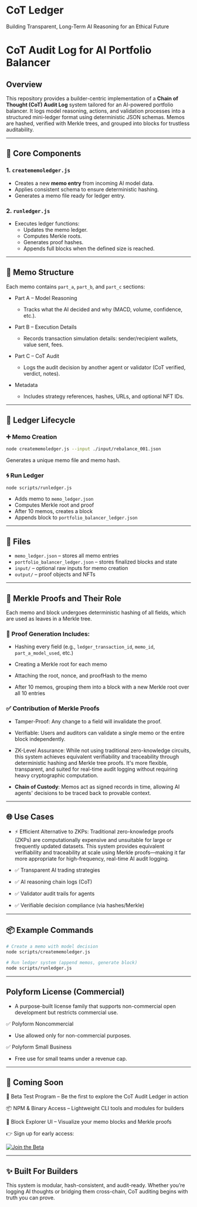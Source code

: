 # CoT Ledger
Building Transparent, Long-Term AI Reasoning for an Ethical Future

# CoT Audit Log for AI Portfolio Balancer

## Overview

This repository provides a builder-centric implementation of a **Chain of Thought (CoT) Audit Log** system tailored for an AI-powered portfolio balancer. It logs model reasoning, actions, and validation processes into a structured mini-ledger format using deterministic JSON schemas. Memos are hashed, verified with Merkle trees, and grouped into blocks for trustless auditability.

---

## 🔧 Core Components

### 1. `creatememoledger.js`

- Creates a new **memo entry** from incoming AI model data.
- Applies consistent schema to ensure deterministic hashing.
- Generates a memo file ready for ledger entry.

### 2. `runledger.js`

- Executes ledger functions:
  - Updates the memo ledger.
  - Computes Merkle roots.
  - Generates proof hashes.
  - Appends full blocks when the defined size is reached.

---

## 📄 Memo Structure
Each memo contains `part_a`, `part_b`, and `part_c` sections:

- Part A – Model Reasoning
  - Tracks what the AI decided and why (MACD, volume, confidence, etc.).

- Part B – Execution Details
  - Records transaction simulation details: sender/recipient wallets, value sent, fees.

- Part C – CoT Audit
  - Logs the audit decision by another agent or validator (CoT verified, verdict, notes).

- Metadata
  - Includes strategy references, hashes, URLs, and optional NFT IDs.

---

## 🧱 Ledger Lifecycle

### ➕ Memo Creation
```bash
node creatememoledger.js --input ./input/rebalance_001.json
```
Generates a unique memo file and memo hash.

### 🌀 Run Ledger
```bash
node scripts/runledger.js
```
- Adds memo to `memo_ledger.json`
- Computes Merkle root and proof
- After 10 memos, creates a block
- Appends block to `portfolio_balancer_ledger.json`

---

## 📁 Files

- `memo_ledger.json` – stores all memo entries
- `portfolio_balancer_ledger.json` – stores finalized blocks and state
- `input/` – optional raw inputs for memo creation
- `output/` – proof objects and NFTs

---

## 🔐 Merkle Proofs and Their Role

Each memo and block undergoes deterministic hashing of all fields, which are used as leaves in a Merkle tree. 

### 🔁 Proof Generation Includes:

- Hashing every field (e.g., `ledger_transaction_id`, `memo_id`, `part_a_model_used`, etc.)

- Creating a Merkle root for each memo

- Attaching the root, nonce, and proofHash to the memo

- After 10 memos, grouping them into a block with a new Merkle root over all 10 entries

### ✅ Contribution of Merkle Proofs

- Tamper-Proof: Any change to a field will invalidate the proof.

- Verifiable: Users and auditors can validate a single memo or the entire block independently.

- ZK-Level Assurance: While not using traditional zero-knowledge circuits, this system achieves equivalent verifiability and traceability through deterministic hashing and Merkle tree proofs. It's more flexible, transparent, and suited for real-time audit logging without requiring heavy cryptographic computation.
- **Chain of Custody**: Memos act as signed records in time, allowing AI agents' decisions to be traced back to provable context.

---

## 🌐 Use Cases

- ⚡ Efficient Alternative to ZKPs: Traditional zero-knowledge proofs (ZKPs) are computationally expensive and unsuitable for large or frequently updated datasets. This system provides equivalent verifiability and traceability at scale using Merkle proofs—making it far more appropriate for high-frequency, real-time AI audit logging.

- ✅ Transparent AI trading strategies
- ✅ AI reasoning chain logs (CoT)
- ✅ Validator audit trails for agents
- ✅ Verifiable decision compliance (via hashes/Merkle)

---

## 📦 Example Commands
```bash
# Create a memo with model decision
node scripts/creatememoledger.js 

# Run ledger system (append memos, generate block)
node scripts/runledger.js
```


---

## Polyform License (Commercial)

- A purpose-built license family that supports non-commercial open development but restricts commercial use.

✅ Polyform Noncommercial

- Use allowed only for non-commercial purposes.

✅ Polyform Small Business

- Free use for small teams under a revenue cap.

--- 

## 📣 Coming Soon

🧪 Beta Test Program – Be the first to explore the CoT Audit Ledger in action

📦 NPM & Binary Access – Lightweight CLI tools and modules for builders

🧭 Block Explorer UI – Visualize your memo blocks and Merkle proofs

👉 Sign up for early access:

[![Join the Beta](https://img.shields.io/badge/Beta%20Signup-Available-blue?style=for-the-badge)](https://www.cotledger.com)


---

## ✨ Built For Builders
This system is modular, hash-consistent, and audit-ready. Whether you’re logging AI thoughts or bridging them cross-chain, CoT auditing begins with truth you can prove.
